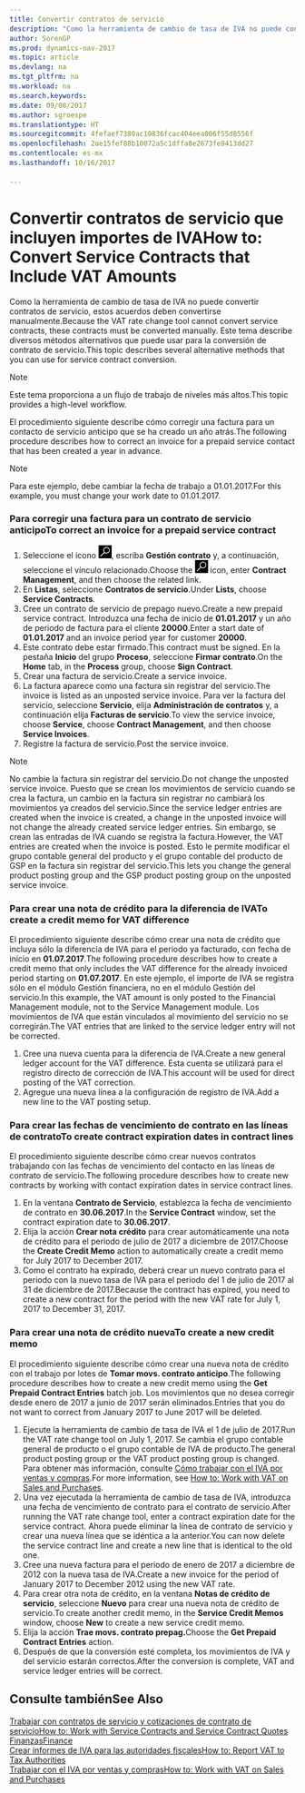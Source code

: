 ```yaml
---
title: Convertir contratos de servicio
description: "Como la herramienta de cambio de tasa de IVA no puede convertir contratos de servicio, estos acuerdos deben convertirse manualmente. Este tema describe diversos métodos alternativos que puede usar para la conversión de contrato de servicio."
author: SorenGP
ms.prod: dynamics-nav-2017
ms.topic: article
ms.devlang: na
ms.tgt_pltfrm: na
ms.workload: na
ms.search.keywords: 
ms.date: 09/08/2017
ms.author: sgroespe
ms.translationtype: HT
ms.sourcegitcommit: 4fefaef7380ac10836fcac404eea006f55d8556f
ms.openlocfilehash: 2ae15fef88b10072a5c1dffa8e2673fe9413dd27
ms.contentlocale: es-mx
ms.lasthandoff: 10/16/2017

---
```

# <a name="how-to-convert-service-contracts-that-include-vat-amounts"></a><span data-ttu-id="d0a6a-104">Convertir contratos de servicio que incluyen importes de IVA</span><span class="sxs-lookup"><span data-stu-id="d0a6a-104">How to: Convert Service Contracts that Include VAT Amounts</span></span>
<span data-ttu-id="d0a6a-105">Como la herramienta de cambio de tasa de IVA no puede convertir contratos de servicio, estos acuerdos deben convertirse manualmente.</span><span class="sxs-lookup"><span data-stu-id="d0a6a-105">Because the VAT rate change tool cannot convert service contracts, these contracts must be converted manually.</span></span> <span data-ttu-id="d0a6a-106">Este tema describe diversos métodos alternativos que puede usar para la conversión de contrato de servicio.</span><span class="sxs-lookup"><span data-stu-id="d0a6a-106">This topic describes several alternative methods that you can use for service contract conversion.</span></span>  

> [!NOTE]  
>  <span data-ttu-id="d0a6a-107">Este tema proporciona a un flujo de trabajo de niveles más altos.</span><span class="sxs-lookup"><span data-stu-id="d0a6a-107">This topic provides a high-level workflow.</span></span>  

 <span data-ttu-id="d0a6a-108">El procedimiento siguiente describe cómo corregir una factura para un contacto de servicio anticipo que se ha creado un año atrás.</span><span class="sxs-lookup"><span data-stu-id="d0a6a-108">The following procedure describes how to correct an invoice for a prepaid service contact that has been created a year in advance.</span></span>  

> [!NOTE]  
>  <span data-ttu-id="d0a6a-109">Para este ejemplo, debe cambiar la fecha de trabajo a 01.01.2017.</span><span class="sxs-lookup"><span data-stu-id="d0a6a-109">For this example, you must change your work date to 01.01.2017.</span></span>  

### <a name="to-correct-an-invoice-for-a-prepaid-service-contract"></a><span data-ttu-id="d0a6a-110">Para corregir una factura para un contrato de servicio anticipo</span><span class="sxs-lookup"><span data-stu-id="d0a6a-110">To correct an invoice for a prepaid service contract</span></span>  
1. <span data-ttu-id="d0a6a-111">Seleccione el icono ![Buscar página o informe](media/ui-search/search_small.png "icono Buscar página o informe"), escriba **Gestión contrato** y, a continuación, seleccione el vínculo relacionado.</span><span class="sxs-lookup"><span data-stu-id="d0a6a-111">Choose the ![Search for Page or Report](media/ui-search/search_small.png "Search for Page or Report icon") icon, enter **Contract Management**, and then choose the related link.</span></span>  
2. <span data-ttu-id="d0a6a-112">En **Listas**, seleccione **Contratos de servicio**.</span><span class="sxs-lookup"><span data-stu-id="d0a6a-112">Under **Lists**, choose **Service Contracts**.</span></span>  
3. <span data-ttu-id="d0a6a-113">Cree un contrato de servicio de prepago nuevo.</span><span class="sxs-lookup"><span data-stu-id="d0a6a-113">Create a new prepaid service contract.</span></span> <span data-ttu-id="d0a6a-114">Introduzca una fecha de inicio de **01.01.2017** y un año de periodo de factura para el cliente **20000**.</span><span class="sxs-lookup"><span data-stu-id="d0a6a-114">Enter a start date of **01.01.2017** and an invoice period year for customer **20000**.</span></span>  
4. <span data-ttu-id="d0a6a-115">Este contrato debe estar firmado.</span><span class="sxs-lookup"><span data-stu-id="d0a6a-115">This contract must be signed.</span></span> <span data-ttu-id="d0a6a-116">En la pestaña **Inicio** del grupo **Proceso**, seleccione **Firmar contrato**.</span><span class="sxs-lookup"><span data-stu-id="d0a6a-116">On the **Home** tab, in the **Process** group, choose **Sign Contract**.</span></span>  
5. <span data-ttu-id="d0a6a-117">Crear una factura de servicio.</span><span class="sxs-lookup"><span data-stu-id="d0a6a-117">Create a service invoice.</span></span>
6. <span data-ttu-id="d0a6a-118">La factura aparece como una factura sin registrar del servicio.</span><span class="sxs-lookup"><span data-stu-id="d0a6a-118">The invoice is listed as an unposted service invoice.</span></span> <span data-ttu-id="d0a6a-119">Para ver la factura del servicio, seleccione **Servicio**, elija **Administración de contratos** y, a continuación elija **Facturas de servicio**.</span><span class="sxs-lookup"><span data-stu-id="d0a6a-119">To view the service invoice, choose **Service**, choose **Contract Management**, and then choose **Service Invoices**.</span></span>  
7. <span data-ttu-id="d0a6a-120">Registre la factura de servicio.</span><span class="sxs-lookup"><span data-stu-id="d0a6a-120">Post the service invoice.</span></span>  

> [!NOTE]  
>  <span data-ttu-id="d0a6a-121">No cambie la factura sin registrar del servicio.</span><span class="sxs-lookup"><span data-stu-id="d0a6a-121">Do not change the unposted service invoice.</span></span> <span data-ttu-id="d0a6a-122">Puesto que se crean los movimientos de servicio cuando se crea la factura, un cambio en la factura sin registrar no cambiará los movimientos ya creados del servicio.</span><span class="sxs-lookup"><span data-stu-id="d0a6a-122">Since the service ledger entries are created when the invoice is created, a change in the unposted invoice will not change the already created service ledger entries.</span></span> <span data-ttu-id="d0a6a-123">Sin embargo, se crean las entradas de IVA cuando se registra la factura.</span><span class="sxs-lookup"><span data-stu-id="d0a6a-123">However, the VAT entries are created when the invoice is posted.</span></span> <span data-ttu-id="d0a6a-124">Esto le permite modificar el grupo contable general del producto y el grupo contable del producto de GSP en la factura sin registrar del servicio.</span><span class="sxs-lookup"><span data-stu-id="d0a6a-124">This lets you change the general product posting group and the GSP product posting group on the unposted service invoice.</span></span>  

### <a name="to-create-a-credit-memo-for-vat-difference"></a><span data-ttu-id="d0a6a-125">Para crear una nota de crédito para la diferencia de IVA</span><span class="sxs-lookup"><span data-stu-id="d0a6a-125">To create a credit memo for VAT difference</span></span>  
<span data-ttu-id="d0a6a-126">El procedimiento siguiente describe cómo crear una nota de crédito que incluya sólo la diferencia de IVA para el periodo ya facturado, con fecha de inicio en **01.07.2017**.</span><span class="sxs-lookup"><span data-stu-id="d0a6a-126">The following procedure describes how to create a credit memo that only includes the VAT difference for the already invoiced period starting on **01.07.2017**.</span></span> <span data-ttu-id="d0a6a-127">En este ejemplo, el importe de IVA se registra sólo en el módulo Gestión financiera, no en el módulo Gestión del servicio.</span><span class="sxs-lookup"><span data-stu-id="d0a6a-127">In this example, the VAT amount is only posted to the Financial Management module, not to the Service Management module.</span></span> <span data-ttu-id="d0a6a-128">Los movimientos de IVA que están vinculados al movimiento del servicio no se corregirán.</span><span class="sxs-lookup"><span data-stu-id="d0a6a-128">The VAT entries that are linked to the service ledger entry will not be corrected.</span></span>  

1. <span data-ttu-id="d0a6a-129">Cree una nueva cuenta para la diferencia de IVA.</span><span class="sxs-lookup"><span data-stu-id="d0a6a-129">Create a new general ledger account for the VAT difference.</span></span> <span data-ttu-id="d0a6a-130">Esta cuenta se utilizará para el registro directo de corrección de IVA.</span><span class="sxs-lookup"><span data-stu-id="d0a6a-130">This account will be used for direct posting of the VAT correction.</span></span>  
2. <span data-ttu-id="d0a6a-131">Agregue una nueva línea a la configuración de registro de IVA.</span><span class="sxs-lookup"><span data-stu-id="d0a6a-131">Add a new line to the VAT posting setup.</span></span>  

### <a name="to-create-contract-expiration-dates-in-contract-lines"></a><span data-ttu-id="d0a6a-132">Para crear las fechas de vencimiento de contrato en las líneas de contrato</span><span class="sxs-lookup"><span data-stu-id="d0a6a-132">To create contract expiration dates in contract lines</span></span>  
<span data-ttu-id="d0a6a-133">El procedimiento siguiente describe cómo crear nuevos contratos trabajando con las fechas de vencimiento del contacto en las líneas de contrato de servicio.</span><span class="sxs-lookup"><span data-stu-id="d0a6a-133">The following procedure describes how to create new contracts by working with contact expiration dates in service contract lines.</span></span>  

1. <span data-ttu-id="d0a6a-134">En la ventana **Contrato de Servicio**, establezca la fecha de vencimiento de contrato en **30.06.2017**.</span><span class="sxs-lookup"><span data-stu-id="d0a6a-134">In the **Service Contract** window, set the contract expiration date to **30.06.2017**.</span></span>  
2. <span data-ttu-id="d0a6a-135">Elija la acción **Crear nota crédito** para crear automáticamente una nota de crédito para el periodo de julio de 2017 a diciembre de 2017.</span><span class="sxs-lookup"><span data-stu-id="d0a6a-135">Choose the **Create Credit Memo** action to automatically create a credit memo for July 2017 to December 2017.</span></span>  
3. <span data-ttu-id="d0a6a-136">Como el contrato ha expirado, deberá crear un nuevo contrato para el periodo con la nuevo tasa de IVA para el periodo del 1 de julio de 2017 al 31 de diciembre de 2017.</span><span class="sxs-lookup"><span data-stu-id="d0a6a-136">Because the contract has expired, you need to create a new contract for the period with the new VAT rate for July 1, 2017 to December 31, 2017.</span></span>  

### <a name="to-create-a-new-credit-memo"></a><span data-ttu-id="d0a6a-137">Para crear una nota de crédito nueva</span><span class="sxs-lookup"><span data-stu-id="d0a6a-137">To create a new credit memo</span></span>  
<span data-ttu-id="d0a6a-138">El procedimiento siguiente describe cómo crear una nueva nota de crédito con el trabajo por lotes de **Tomar movs. contrato anticipo**.</span><span class="sxs-lookup"><span data-stu-id="d0a6a-138">The following procedure describes how to create a new credit memo using the **Get Prepaid Contract Entries** batch job.</span></span> <span data-ttu-id="d0a6a-139">Los movimientos que no desea corregir desde enero de 2017 a junio de 2017 serán eliminados.</span><span class="sxs-lookup"><span data-stu-id="d0a6a-139">Entries that you do not want to correct from January 2017 to June 2017 will be deleted.</span></span>  

1. <span data-ttu-id="d0a6a-140">Ejecute la herramienta de cambio de tasa de IVA el 1 de julio de 2017.</span><span class="sxs-lookup"><span data-stu-id="d0a6a-140">Run the VAT rate change tool on July 1, 2017.</span></span> <span data-ttu-id="d0a6a-141">Se cambia el grupo contable general de producto o el grupo contable de IVA de producto.</span><span class="sxs-lookup"><span data-stu-id="d0a6a-141">The general product posting group or the VAT product posting group is changed.</span></span> <span data-ttu-id="d0a6a-142">Para obtener más información, consulte [Cómo trabajar con el IVA por ventas y compras](finance-work-with-vat.md).</span><span class="sxs-lookup"><span data-stu-id="d0a6a-142">For more information, see [How to: Work with VAT on Sales and Purchases](finance-work-with-vat.md).</span></span>  
2. <span data-ttu-id="d0a6a-143">Una vez ejecutada la herramienta de cambio de tasa de IVA, introduzca una fecha de vencimiento de contrato para el contrato de servicio.</span><span class="sxs-lookup"><span data-stu-id="d0a6a-143">After running the VAT rate change tool, enter a contract expiration date for the service contract.</span></span> <span data-ttu-id="d0a6a-144">Ahora puede eliminar la línea de contrato de servicio y crear una nueva línea que se idéntica a la anterior.</span><span class="sxs-lookup"><span data-stu-id="d0a6a-144">You can now delete the service contract line and create a new line that is identical to the old one.</span></span>  
3. <span data-ttu-id="d0a6a-145">Cree una nueva factura para el periodo de enero de 2017 a diciembre de 2012 con la nueva tasa de IVA.</span><span class="sxs-lookup"><span data-stu-id="d0a6a-145">Create a new invoice for the period of January 2017 to December 2012 using the new VAT rate.</span></span>  
4. <span data-ttu-id="d0a6a-146">Para crear otra nota de crédito, en la ventana **Notas de crédito de servicio**, seleccione **Nuevo** para crear una nueva nota de crédito de servicio.</span><span class="sxs-lookup"><span data-stu-id="d0a6a-146">To create another credit memo, in the **Service Credit Memos** window, choose **New** to create a new service credit memo.</span></span>  
5. <span data-ttu-id="d0a6a-147">Elija la acción **Trae movs. contrato prepag.**</span><span class="sxs-lookup"><span data-stu-id="d0a6a-147">Choose the **Get Prepaid Contract Entries** action.</span></span>  
6. <span data-ttu-id="d0a6a-148">Después de que la conversión esté completa, los movimientos de IVA y del servicio estarán correctos.</span><span class="sxs-lookup"><span data-stu-id="d0a6a-148">After the conversion is complete, VAT and service ledger entries will be correct.</span></span>  

## <a name="see-also"></a><span data-ttu-id="d0a6a-149">Consulte también</span><span class="sxs-lookup"><span data-stu-id="d0a6a-149">See Also</span></span>  
[<span data-ttu-id="d0a6a-150">Trabajar con contratos de servicio y cotizaciones de contrato de servicio</span><span class="sxs-lookup"><span data-stu-id="d0a6a-150">How to: Work with Service Contracts and Service Contract Quotes</span></span>](service-how-to-create-service-contracts-and-service-contract-quotes.md)  
[<span data-ttu-id="d0a6a-151">Finanzas</span><span class="sxs-lookup"><span data-stu-id="d0a6a-151">Finance</span></span>](finance.md)  
[<span data-ttu-id="d0a6a-152">Crear informes de IVA para las autoridades fiscales</span><span class="sxs-lookup"><span data-stu-id="d0a6a-152">How to: Report VAT to Tax Authorities</span></span>](finance-how-report-vat.md)  
[<span data-ttu-id="d0a6a-153">Trabajar con el IVA por ventas y compras</span><span class="sxs-lookup"><span data-stu-id="d0a6a-153">How to: Work with VAT on Sales and Purchases</span></span>](finance-work-with-vat.md)  

